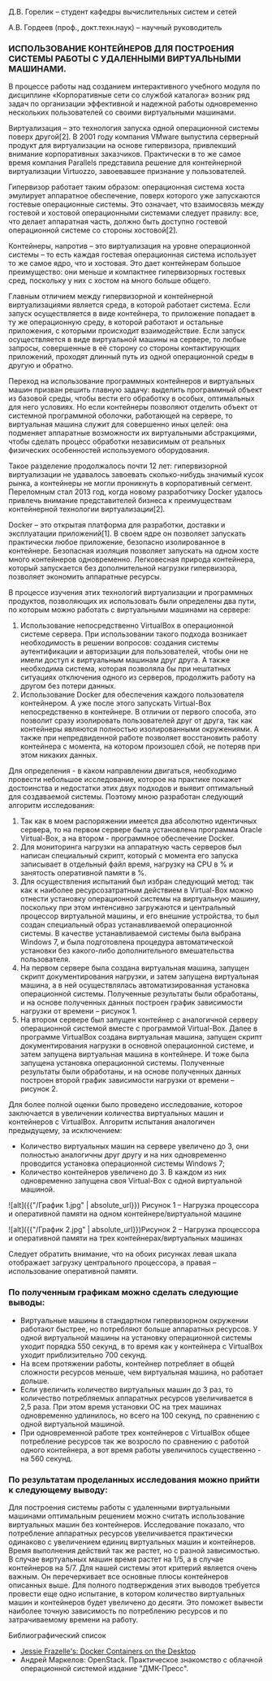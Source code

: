 Д.В. Горелик – студент кафедры вычислительных систем и сетей

А.В. Гордеев (проф., докт.техн.наук) – научный руководитель
			
### ИСПОЛЬЗОВАНИЕ КОНТЕЙНЕРОВ ДЛЯ ПОСТРОЕНИЯ СИСТЕМЫ РАБОТЫ С УДАЛЕННЫМИ ВИРТУАЛЬНЫМИ МАШИНАМИ.


В процессе работы над созданием интерактивного учебного модуля по дисциплине «Корпоративные сети со службой каталога» возник ряд задач по организации эффективной и надежной работы одновременно нескольких пользователей со своими виртуальными машинами.

Виртуализация – это технология запуска одной операционной системы поверх другой[2]. В 2001 году компания VMware выпустила серверный продукт для виртуализации на основе гипервизора, привлекший внимание корпоративных заказчиков. Практически в то же самое время компания Parallels представила решение для контейнерной виртуализации Virtuozzo, завоевавшее признание у пользователей.

Гипервизор работает таким образом: операционная система хоста эмулирует аппаратное обеспечение, поверх которого уже запускаются гостевые операционные системы. Это означает, что взаимосвязь между гостевой и хостовой операционными системами следует правилу: все, что делает аппаратная часть, должно быть доступно гостевой операционной системе со стороны хостовой[2].

Контейнеры, напротив – это виртуализация на уровне операционной системы – то есть каждая гостевая операционная система использует то же самое ядро, что и хостовая. Это дает контейнерам большое преимущество: они меньше и компактнее гипервизорных гостевых сред, поскольку у них с хостом на много больше общего. 

Главным отличием между гипервизорной и контейнерной виртуализациями является среда, в которой работает система. Если запуск осуществляется в виде контейнера, то приложение попадает в ту же операционную среду, в которой работают и остальные приложения, с которыми происходит взаимодействие. Если запуск осуществляется в виде виртуальной машины на сервере, то любые запросы, совершенные в её сторону со стороны контактирующих приложений, проходят длинный путь из одной операционной среды в другую и обратно.

Переход на использование программных контейнеров и виртуальных машин призван решить главную задачу: выделить программный объект из базовой среды, чтобы вести его обработку в особых, оптимальных для него условиях. Но если контейнеры позволяют отделить объект от системной программной оболочки, работающей на сервере, то виртуальная машина служит для совершенно иных целей: она подменяет аппаратные возможности их виртуальными абстракциями, чтобы сделать процесс обработки независимым от реальных физических особенностей используемого оборудования.

Такое разделение продолжалось почти 12 лет: гипервизорной виртуализации не удавалось завоевать сколько-нибудь значимый кусок рынка, а контейнеры не могли проникнуть в корпоративный сегмент. Переломным стал 2013 год, когда новому разработчику Docker удалось привлечь внимание представителей бизнеса к преимуществам контейнерной технологии виртуализации[2].

Docker – это открытая платформа для разработки, доставки и эксплуатации приложений[1]. В своем ядре он позволяет запускать практически любое приложение, безопасно изолированное в контейнере. Безопасная изоляция позволяет запускать на одном хосте много контейнеров одновременно. Легковесная природа контейнера, который запускается без дополнительной нагрузки гипервизора, позволяет экономить аппаратные ресурсы.

В процессе изучения этих технологий виртуализации и программных продуктов, позволяющих их использовать были определены два пути, по которым можно работать с виртуальными машинами на сервере:
1) Использование непосредственно VirtualBox в операционной системе сервера. При использовании такого подхода возникает необходимость в решении вопросов: создания системы аутентификации и авторизации для пользователей, чтобы они не имели доступ к виртуальным машинам друг друга. А также необходима система, которая позволяла бы при нештатных ситуациях отключения одного из серверов, продолжить работу на другом без потери данных.
2) Использование Docker для обеспечения каждого пользователя контейнером. А уже после этого запускать Virtual-Box непосредственно в контейнере. В отличии от первого способа, это позволит сразу изолировать пользователей друг от друга, так как контейнеры являются полностью изолированными окружениями. А также при непредвиденной работе позволяет восстановить работу контейнера с момента, на котором произошел сбой, не потеряв при этом никаких данных.

Для определения - в каком направлении двигаться, необходимо провести небольшое исследование, которое на практике покажет достоинства и недостатки этих двух подходов и выявит оптимальный для создаваемой системы. Поэтому мною разработан следующий алгоритм исследования:
1) Так как в моем распоряжении имеется два абсолютно идентичных сервера, то на первом сервере была установлена программа Oracle Virtual-Box, а на втором - программное обеспечение Docker.
2) Для мониторинга нагрузки на аппаратную часть серверов был написан специальный скрипт, который с момента его запуска записывает в отдельный файл время, нагрузку на CPU в % и занятость оперативной памяти в %.
3) Для осуществления испытаний был избран следующий метод: так как к наиболее ресурсозатратным действием в Virtual-Box можно отнести установку операционной системы на виртуальную машину, поскольку при этом интенсивно загружаются и центральный процессор виртуальной машины, и его внешние устройства, то был создан специальный образ устанавливаемой операционной системы. В качестве устанавливаемой системы была выбрана Windows 7, и была подготовлена процедура автоматической установки без какого-либо дополнительного вмешательства пользователя.
4) На первом сервере была создана виртуальная машина, запущен скрипт документирования нагрузки, и затем запущена виртуальная машина, а в ней осуществлялась автоматизированная установка операционной системы. Полученные результаты были обработаны, и на основе полученных данных построен график зависимости нагрузки от времени – рисунок 1.
5) На втором сервере был запущен контейнер с аналогичной серверу операционной системой вместе с программой Virtual-Box. Далее в программе VirtualBox создана виртуальная машина, запущен скрипт документирования нагрузки в основной операционной системе, и затем запущена виртуальная машина в контейнере. И тоже была запущена установка операционной системы. Полученные результаты были обработаны, и на основе полученных данных построен второй график зависимости нагрузки от времени – рисунок 2.

Для более полной оценки было проведено исследование, которое заключается в увеличении количества виртуальных машин и контейнеров с VirtualBox. Алгоритм испытания аналогичен предыдущему, за исключением:

- Количество виртуальных машин на сервере увеличено до 3, они полностью аналогичны друг другу и на них одновременно проводится установка операционной системы Windows 7;
- Количество контейнеров увеличено до 3. В каждом из них одновременно запущена своя Virtual-Box с одной виртуальной машиной.
 
![alt]({{"/График 1.jpg" | absolute_url}}) Рисунок 1 – Нагрузка процессора и оперативной памяти на одном контейнере/виртуальной машине
 
![alt]({{"/График 2.jpg" | absolute_url}})Рисунок 2 – Нагрузка процессора и оперативной памяти на трех контейнерах/виртуальных машинах

Следует обратить внимание, что на обоих рисунках левая шкала отображает загрузку центрального процессора, а правая – использование оперативной памяти.

### По полученным графикам можно сделать следующие выводы:

- Виртуальные машины в стандартном гипервизорном окружении работают быстрее, но потребляют больше аппаратных ресурсов. У одной виртуальной машины на установку операционной системы уходит порядка 550 секунд, в то время как у контейнера с VirtualBox уходит приблизительно 700 секунд. 
- На всем протяжении работы, контейнер потребляет в общей сложности ресурсов меньше, чем виртуальная машина, но работает дольше.
- Если увеличить количество виртуальных машин до 3 раз, то количество потребляемых аппаратных ресурсов увеличивается в 2,5 раза. При этом время установки ОС на трех машинах одновременно удлинилось, но всего на 100 секунд, по сравнению с одной виртуальной машиной.
- При одновременной работе трех контейнеров с VirtualBox общее потребление ресурсов так же возросло по сравнению с работой одного контейнера, а вот время работы увеличилось существенно - на 560 секунд.

### По результатам проделанных исследования можно прийти к следующему выводу: 
Для построения системы работы с удаленными виртуальными машинами оптимальным решением можно считать использование виртуальных машин без контейнеров. Исследование показало, что потребление аппаратных ресурсов увеличивается практически одинаково с увеличением единиц виртуальных машин и контейнеров. Время выполнения действий так же растет, но с разной зависимостью. В случае виртуальных машин время растет на 1/5, а в случае контейнеров на 5/7. Для нашей системы этот критерий является очень важным. Он перечеркивает все основные плюсы контейнеров описанных выше. Для полного подтверждения этих выводов требуется провести еще одно испытание, в котором количество виртуальных машин и контейнеров будет увеличено до десяти. Это поможет вывести наиболее точную зависимость по потреблению ресурсов и по затрачиваемому времени на работу.

Библиографический список
- [Jessie Frazelle's: Docker Containers on the Desktop](https://blog.jessfraz.com/post/docker-containers-on-the-desktop/)
- Андрей Маркелов: OpenStack. Практическое знакомство с облачной операционной системой издание "ДМК-Пресс".

